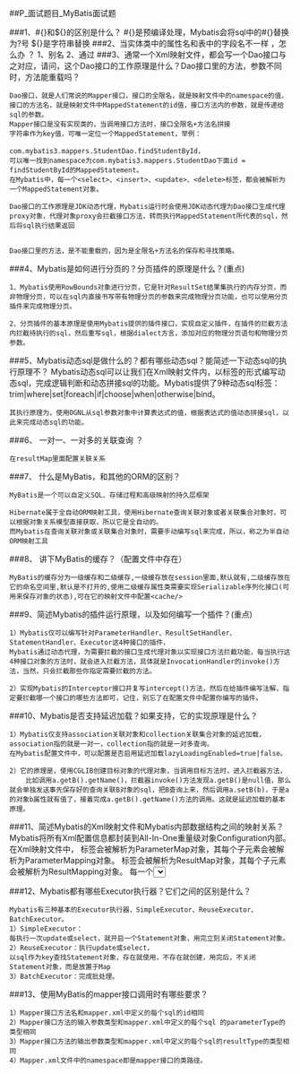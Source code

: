 
##P_面试题目_MyBatis面试题

###1、#{}和${}的区别是什么？
	#{}是预编译处理，Mybatis会将sql中的#{}替换为?号
	${}是字符串替换
###2、当实体类中的属性名和表中的字段名不一样 ，怎么办 ？
	1、别名
	2、通过<resultMap>
###3、通常一个Xml映射文件，都会写一个Dao接口与之对应，请问，这个Dao接口的工作原理是什么？Dao接口里的方法，参数不同时，方法能重载吗？
	
	Dao接口，就是人们常说的Mapper接口，接口的全限名，就是映射文件中的namespace的值，接口的方法名，就是映射文件中MappedStatement的id值，接口方法内的参数，就是传递给sql的参数。
	Mapper接口是没有实现类的，当调用接口方法时，接口全限名+方法名拼接
	字符串作为key值，可唯一定位一个MappedStatement，举例：
	
	com.mybatis3.mappers.StudentDao.findStudentById，
	可以唯一找到namespace为com.mybatis3.mappers.StudentDao下面id = findStudentById的MappedStatement。
	在Mybatis中，每一个<select>、<insert>、<update>、<delete>标签，都会被解析为一个MappedStatement对象。
	
	Dao接口的工作原理是JDK动态代理，Mybatis运行时会使用JDK动态代理为Dao接口生成代理proxy对象，代理对象proxy会拦截接口方法，转而执行MappedStatement所代表的sql，然后将sql执行结果返回

	
	Dao接口里的方法，是不能重载的，因为是全限名+方法名的保存和寻找策略。

###4、Mybatis是如何进行分页的？分页插件的原理是什么？(重点)

	1、Mybatis使用RowBounds对象进行分页，它是针对ResultSet结果集执行的内存分页，而非物理分页，可以在sql内直接书写带有物理分页的参数来完成物理分页功能，也可以使用分页插件来完成物理分页。
	
	2、分页插件的基本原理是使用Mybatis提供的插件接口，实现自定义插件，在插件的拦截方法内拦截待执行的sql，然后重写sql，根据dialect方言，添加对应的物理分页语句和物理分页参数。

###5、Mybatis动态sql是做什么的？都有哪些动态sql？能简述一下动态sql的执行原理不？
	Mybatis动态sql可以让我们在Xml映射文件内，以标签的形式编写动态sql，完成逻辑判断和动态拼接sql的功能。Mybatis提供了9种动态sql标签：trim|where|set|foreach|if|choose|when|otherwise|bind。
	
	其执行原理为，使用OGNL从sql参数对象中计算表达式的值，根据表达式的值动态拼接sql，以此来完成动态sql的功能。


###6、 一对一、一对多的关联查询 ？

	在resultMap里面配置关联关系


###7、 什么是MyBatis，和其他的ORM的区别？

	MyBatis是一个可以自定义SQL、存储过程和高级映射的持久层框架

	Hibernate属于全自动ORM映射工具，使用Hibernate查询关联对象或者关联集合对象时，可以根据对象关系模型直接获取，所以它是全自动的。
    而Mybatis在查询关联对象或关联集合对象时，需要手动编写sql来完成，所以，称之为半自动ORM映射工具

###8、 讲下MyBatis的缓存？（配置文件中存在）

	MyBatis的缓存分为一级缓存和二级缓存,一级缓存放在session里面,默认就有,二级缓存放在它的命名空间里,默认是不打开的,使用二级缓存属性类需要实现Serializable序列化接口(可用来保存对象的状态),可在它的映射文件中配置<cache/>


###9、简述Mybatis的插件运行原理，以及如何编写一个插件？(重点)

	1）Mybatis仅可以编写针对ParameterHandler、ResultSetHandler、StatementHandler、Executor这4种接口的插件，
	Mybatis通过动态代理，为需要拦截的接口生成代理对象以实现接口方法拦截功能，每当执行这4种接口对象的方法时，就会进入拦截方法，具体就是InvocationHandler的invoke()方法，当然，只会拦截那些你指定需要拦截的方法。
	
	2）实现Mybatis的Interceptor接口并复写intercept()方法，然后在给插件编写注解，指定要拦截哪一个接口的哪些方法即可，记住，别忘了在配置文件中配置你编写的插件。


###10、Mybatis是否支持延迟加载？如果支持，它的实现原理是什么？

	1）Mybatis仅支持association关联对象和collection关联集合对象的延迟加载，association指的就是一对一，collection指的就是一对多查询。
	在Mybatis配置文件中，可以配置是否启用延迟加载lazyLoadingEnabled=true|false。
	
	2）它的原理是，使用CGLIB创建目标对象的代理对象，当调用目标方法时，进入拦截器方法，
	    比如调用a.getB().getName()，拦截器invoke()方法发现a.getB()是null值，那么就会单独发送事先保存好的查询关联B对象的sql，把B查询上来，然后调用a.setB(b)，于是a的对象b属性就有值了，接着完成a.getB().getName()方法的调用。这就是延迟加载的基本原理。


###11、简述Mybatis的Xml映射文件和Mybatis内部数据结构之间的映射关系？
	Mybatis将所有Xml配置信息都封装到All-In-One重量级对象Configuration内部。在Xml映射文件中，
	<parameterMap>标签会被解析为ParameterMap对象，其每个子元素会被解析为ParameterMapping对象。
	<resultMap>标签会被解析为ResultMap对象，其每个子元素会被解析为ResultMapping对象。
	每一个<select>、<insert>、<update>、<delete>标签均会被解析为MappedStatement对象，标签内的sql会被解析为BoundSql对象

###12、Mybatis都有哪些Executor执行器？它们之间的区别是什么？
	
	Mybatis有三种基本的Executor执行器，SimpleExecutor、ReuseExecutor、BatchExecutor。
	1）SimpleExecutor：
	每执行一次update或select，就开启一个Statement对象，用完立刻关闭Statement对象。
	2）ReuseExecutor：执行update或select，
	以sql作为key查找Statement对象，存在就使用，不存在就创建，用完后，不关闭Statement对象，而是放置于Map
	3）BatchExecutor：完成批处理。


###13、使用MyBatis的mapper接口调用时有哪些要求？

	1）Mapper接口方法名和mapper.xml中定义的每个sql的id相同
	2）Mapper接口方法的输入参数类型和mapper.xml中定义的每个sql 的parameterType的类型相同
	3）Mapper接口方法的输出参数类型和mapper.xml中定义的每个sql的resultType的类型相同
	4）Mapper.xml文件中的namespace即是mapper接口的类路径。
